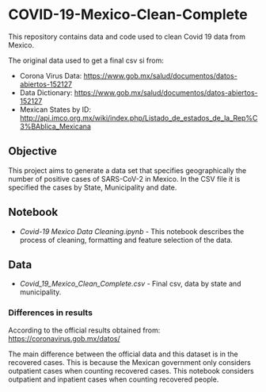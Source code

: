 # COVID-19-Mexico-Clean-Complete
This repository contains data and code used to clean Covid 19 data from Mexico.

The original data used to get a final csv si from:

* Corona Virus Data: https://www.gob.mx/salud/documentos/datos-abiertos-152127
* Data Dictionary: https://www.gob.mx/salud/documentos/datos-abiertos-152127
* Mexican States by ID: http://api.imco.org.mx/wiki/index.php/Listado_de_estados_de_la_Rep%C3%BAblica_Mexicana

## Objective
This project aims to generate a data set that specifies geographically the number of positive cases of SARS-CoV-2 in Mexico.
In the CSV file it is specified the cases by State, Municipality	and date. 

## Notebook
* *Covid-19 Mexico Data Cleaning.ipynb* - This notebook describes the process of cleaning, formatting and feature selection of the data.

## Data
* *Covid_19_Mexico_Clean_Complete.csv* - Final csv, data by state and municipality.

### Differences in results
According to the official results obtained from: https://coronavirus.gob.mx/datos/

The main difference between the official data and this dataset is in the recovered cases. This is because the Mexican government only considers outpatient cases when counting recovered cases. This notebook considers outpatient and inpatient cases when counting recovered people.



